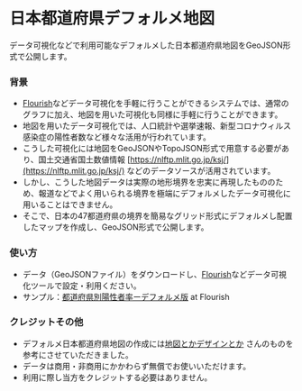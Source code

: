 # 日本都道府県デフォルメ地図
データ可視化などで利用可能なデフォルメした日本都道府県地図をGeoJSON形式で公開します。

### 背景
- [Flourish](https://flourish.studio/)などデータ可視化を手軽に行うことができるシステムでは、通常のグラフに加え、地図を用いた可視化も同様に手軽に行うことができます。
- 地図を用いたデータ可視化では、人口統計や選挙速報、新型コロナウィルス感染症の陽性者数など様々な活用が行われています。
- こうした可視化には地図をGeoJSONやTopoJSON形式で用意する必要があり、国土交通省国土数値情報 [https://nlftp.mlit.go.jp/ksj/](https://nlftp.mlit.go.jp/ksj/) などのデータソースが活用されています。
- しかし、こうした地図データは実際の地形境界を忠実に再現したもののため、報道などでよく用いられる境界を極端にデフォルメしたデータ可視化に用いることはできません。
- そこで、日本の47都道府県の境界を簡易なグリッド形式にデフォルメし配置したマップを作成し、GeoJSON形式で公開します。

### 使い方
- データ（GeoJSONファイル）をダウンロードし、[Flourish](https://flourish.studio/)などデータ可視化ツールで設定・利用ください。
- サンプル：[都道府県別陽性者率ーデフォルメ版](https://public.flourish.studio/visualisation/8637646/) at Flourish

### クレジットその他
- デフォルメ日本都道府県地図の作成には[地図とかデザインとか](https://twitter.com/chizutodesign?s=20) さんのものを参考にさせていただきました。
- データは商用・非商用にかかわらず無償でお使いいただけます。
- 利用に際し当方をクレジットする必要はありません。
